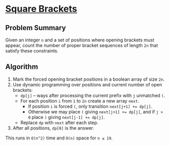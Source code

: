 # [Square Brackets](https://www.spoj.com/problems/SQRBR/)

## Problem Summary
Given an integer `n` and a set of positions where opening brackets must appear, count the number of proper bracket sequences of length `2n` that satisfy these constraints.

## Algorithm
1. Mark the forced opening bracket positions in a boolean array of size `2n`.
2. Use dynamic programming over positions and current number of open brackets:
   - `dp[j]` – ways after processing the current prefix with `j` unmatched `(`.
   - For each position `i` from `1` to `2n` create a new array `next`.
     - If position `i` is forced `(`, only transition `next[j+1] += dp[j]`.
     - Otherwise we may place `(` giving `next[j+1] += dp[j]`, and if `j > 0` place `)` giving `next[j-1] += dp[j]`.
   - Replace `dp` with `next` after each step.
3. After all positions, `dp[0]` is the answer.

This runs in `O(n^2)` time and `O(n)` space for `n ≤ 19`.
